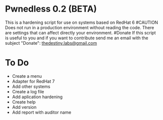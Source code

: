# Pwnedless 0.2 (BETA)
This is a hardening script for use on systems based on RedHat 6
#CAUTION
Does not run in a production environment without reading the code.
There are settings that can affect directly your environment.
#Donate
If this script is useful to you and if you want to contribute send me an email with the subject "Donate": thedestiny.labs@gmail.com

# To Do
- Create a menu
- Adapter for RedHat 7
- Add other systems
- Create a log file
- Add aplication hardening
- Create help
- Add version
- Add report with auditor name
